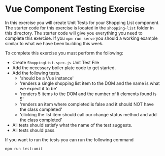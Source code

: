# Vue Component Testing Exercise

In this exercise you will create Unit Tests for your Shopping List component. The starter code for this exercise is located in the `shopping-list` folder in this directory. The starter code will give you everything you need to complete this exercise. If you `npm run serve` you should a working example similar to what we have been building this week. 

To complete this exercise you must perform the following: 

* Create `ShoppingList.spec.js` Unit Test File
* Add the necessary boiler plate code to get started. 
* Add the following tests.
    * 'should be a Vue instance'
    * 'renders a single shopping list item to the DOM and the name is what we expect it to be'
    * 'renders 5 items to the DOM and the number of li elements found is 5'
    * 'renders an item where completed is false and it should NOT have the class completed'
    * 'clicking the list item should call our change status method and add the class completed'
* All tests should satisfy what the name of the test suggests.
* All tests should pass.

If you want to run the tests you can run the following command

```bash
npm run test:unit
```